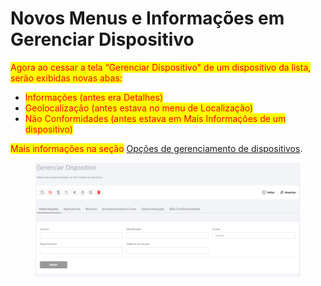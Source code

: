 # Novos Menus e Informações em Gerenciar Dispositivo

<mark style="color:red;">Agora ao cessar a tela “Gerenciar Dispositivo" de um dispositivo da lista, serão exibidas novas abas:</mark>

* <mark style="color:red;">Informações (antes era Detalhes)</mark>
* <mark style="color:red;">Geolocalização (antes estava no menu de Localização)</mark>
* <mark style="color:red;">Não Conformidades (antes estava em Mais Informações de um dispositivo)</mark>

<mark style="color:red;">Mais informações na seção</mark> [Opções de gerenciamento de dispositivos](../../portal/dispositivos/lista-de-dispositivos/opcoes-de-gerenciamento-de-dispositivos.md).

<figure><img src="../../../.gitbook/assets/image (5) (1) (1) (1).png" alt=""><figcaption></figcaption></figure>


